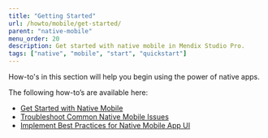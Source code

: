 ```yaml
---
title: "Getting Started"
url: /howto/mobile/get-started/
parent: "native-mobile"
menu_order: 20
description: Get started with native mobile in Mendix Studio Pro.
tags: ["native", "mobile", "start", "quickstart"]
---
```


How-to's in this section will help you begin using the power of native apps.

The following how-to’s are available here:

* [Get Started with Native Mobile](/howto/mobile/getting-started-with-native-mobile/)
* [Troubleshoot Common Native Mobile Issues](/howto/mobile/common-issues/)
* [Implement Best Practices for Native Mobile App UI](/howto/mobile/ui-best-practices/)